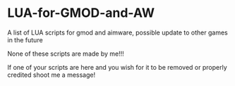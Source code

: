 # LUA-for-GMOD-and-AW


A list of LUA scripts for gmod and aimware, possible update to other games in the future



None of these scripts are made by me!!!



If one of your scripts are here and you wish for it to be removed or properly credited shoot me a message!
